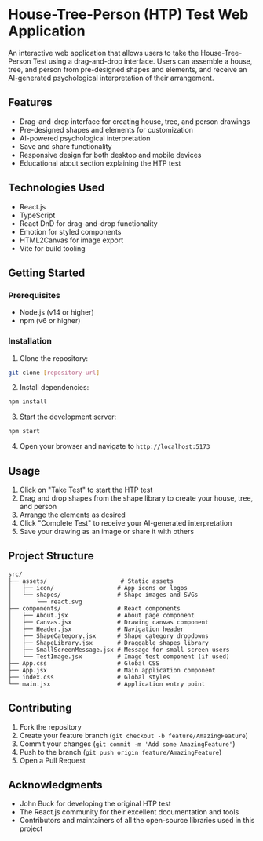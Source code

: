 # House-Tree-Person (HTP) Test Web Application

An interactive web application that allows users to take the House-Tree-Person Test using a drag-and-drop interface. Users can assemble a house, tree, and person from pre-designed shapes and elements, and receive an AI-generated psychological interpretation of their arrangement.

## Features

- Drag-and-drop interface for creating house, tree, and person drawings
- Pre-designed shapes and elements for customization
- AI-powered psychological interpretation
- Save and share functionality
- Responsive design for both desktop and mobile devices
- Educational about section explaining the HTP test

## Technologies Used

- React.js
- TypeScript
- React DnD for drag-and-drop functionality
- Emotion for styled components
- HTML2Canvas for image export
- Vite for build tooling

## Getting Started

### Prerequisites

- Node.js (v14 or higher)
- npm (v6 or higher)

### Installation

1. Clone the repository:
```bash
git clone [repository-url]
```

2. Install dependencies:
```bash
npm install
```

3. Start the development server:
```bash
npm start
```

4. Open your browser and navigate to `http://localhost:5173`

## Usage

1. Click on "Take Test" to start the HTP test
2. Drag and drop shapes from the shape library to create your house, tree, and person
3. Arrange the elements as desired
4. Click "Complete Test" to receive your AI-generated interpretation
5. Save your drawing as an image or share it with others

## Project Structure

```
src/
├── assets/                     # Static assets
│   ├── icon/                  # App icons or logos
│   └── shapes/                # Shape images and SVGs
│       └── react.svg
├── components/                # React components
│   ├── About.jsx              # About page component
│   ├── Canvas.jsx             # Drawing canvas component
│   ├── Header.jsx             # Navigation header
│   ├── ShapeCategory.jsx      # Shape category dropdowns
│   ├── ShapeLibrary.jsx       # Draggable shapes library
│   ├── SmallScreenMessage.jsx # Message for small screen users
│   └── TestImage.jsx          # Image test component (if used)
├── App.css                    # Global CSS
├── App.jsx                    # Main application component
├── index.css                  # Global styles
└── main.jsx                   # Application entry point
```

## Contributing

1. Fork the repository
2. Create your feature branch (`git checkout -b feature/AmazingFeature`)
3. Commit your changes (`git commit -m 'Add some AmazingFeature'`)
4. Push to the branch (`git push origin feature/AmazingFeature`)
5. Open a Pull Request

## Acknowledgments

- John Buck for developing the original HTP test
- The React.js community for their excellent documentation and tools
- Contributors and maintainers of all the open-source libraries used in this project
